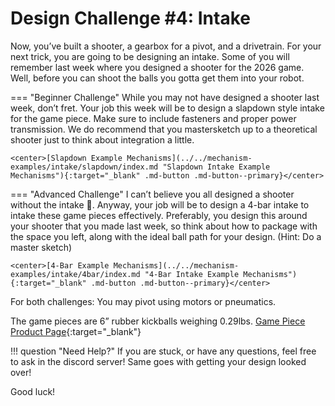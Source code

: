 # Design Challenge #4: Intake
Now, you’ve built a shooter, a gearbox for a pivot, and a drivetrain. For your next trick, you are going to be designing an intake. Some of you will remember last week where you designed a shooter for the 2026 game. Well, before you can shoot the balls you gotta get them into your robot. 

=== "Beginner Challenge"
    While you may not have designed a shooter last week, don’t fret. Your job this week will be to design a slapdown style intake for the game piece. Make sure to include fasteners and proper power transmission. We do recommend that you mastersketch up to a theoretical shooter just to think about integration a little. 

    <center>[Slapdown Example Mechanisms](../../mechanism-examples/intake/slapdown/index.md "Slapdown Intake Example Mechanisms"){:target="_blank" .md-button .md-button--primary}</center>

=== "Advanced Challenge"
    I can’t believe you all designed a shooter without the intake 🤦. Anyway, your job will be to design a 4-bar intake to intake these game pieces effectively. Preferably, you design this around your shooter that you made last week, so think about how to package with the space you left, along with the ideal ball path for your design. (Hint: Do a master sketch)

    <center>[4-Bar Example Mechanisms](../../mechanism-examples/intake/4bar/index.md "4-Bar Intake Example Mechanisms"){:target="_blank" .md-button .md-button--primary}</center>

For both challenges: You may pivot using motors or pneumatics. 

The game pieces are 6” rubber kickballs weighing 0.29lbs. [Game Piece Product Page]( https://www.walmart.com/ip/Mini-Playground-Ball-Rubber-6-Diameter-Kid-s-Sports-Ages-3-by-MinnARK/1330043555?wmlspartner=wlpa&selectedSellerId=0&wl13=2286&adid=222222222771330043555_117755028669_12420145346&wl0=&wl1=g&wl2=c&wl3=501107745824&wl4=pla-394283752452&wl5=9004544&wl6=&wl7=&wl8=&wl9=pla&wl10=8175035&wl11=local&wl12=1330043555&veh=sem_LIA&gad_source=1 "Game Piece Product Link"){:target="_blank"}

!!! question "Need Help?"
    If you are stuck, or have any questions, feel free to ask in the discord server! Same goes with getting your design looked over!

Good luck!